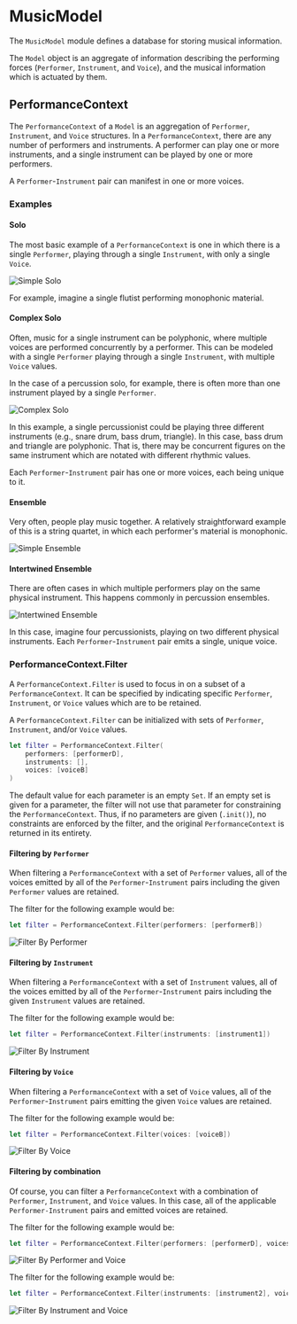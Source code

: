 # MusicModel

The `MusicModel` module defines a database for storing musical information.

The `Model` object is an aggregate of information describing the performing forces (`Performer`, `Instrument`, and `Voice`), and the musical information which is actuated by them.

## PerformanceContext

The `PerformanceContext` of a `Model` is an aggregation of `Performer`, `Instrument`, and `Voice` structures. In a `PerformanceContext`, there are any number of performers and instruments. A performer can play one or more instruments, and a single instrument can be played by one or more performers. 

A `Performer`-`Instrument` pair can manifest in one or more voices.

### Examples

#### Solo

The most basic example of a `PerformanceContext` is one in which there is a single `Performer`, playing through a single `Instrument`, with only a single `Voice`.

![Simple Solo](Documentation/SimpleSoloExample.png "Simple Solo")

For example, imagine a single flutist performing monophonic material.

#### Complex Solo

Often, music for a single instrument can be polyphonic, where multiple voices are performed concurrently by a performer. This can be modeled with a single `Performer` playing through a single `Instrument`, with multiple `Voice` values.

In the case of a percussion solo, for example, there is often more than one instrument played by a single `Performer`.

![Complex Solo](Documentation/ComplexSoloExample.png "Complex Solo")

In this example, a single percussionist could be playing three different instruments (e.g., snare drum, bass drum, triangle). In this case, bass drum and triangle are polyphonic. That is, there may be concurrent figures on the same instrument which are notated with different rhythmic values.

Each `Performer`-`Instrument` pair has one or more voices, each being unique to it.

#### Ensemble

Very often, people play music together. A relatively straightforward example of this is a string quartet, in which each performer's material is monophonic.

![Simple Ensemble](Documentation/SimpleEnsembleExample.png "Simple Ensemble")

#### Intertwined Ensemble

There are often cases in which multiple performers play on the same physical instrument. This happens commonly in percussion ensembles.

![Intertwined Ensemble](Documentation/IntertwinedEnsembleExample.png "Intertwined Ensemble")

In this case, imagine four percussionists, playing on two different physical instruments. Each `Performer`-`Instrument` pair emits a single, unique voice.

### PerformanceContext.Filter

A `PerformanceContext.Filter` is used to focus in on a subset of a `PerformanceContext`. It can be specified by indicating specific `Performer`, `Instrument`, or `Voice` values which are to be retained.

A `PerformanceContext.Filter` can be initialized with sets of `Performer`, `Instrument`, and/or `Voice` values.

```Swift
let filter = PerformanceContext.Filter(
    performers: [performerD], 
    instruments: [], 
    voices: [voiceB]
)
```

The default value for each parameter is an empty `Set`. If an empty set is given for a parameter, the filter will not use that parameter for constraining the `PerformanceContext`. Thus, if no parameters are given (`.init()`), no constraints are enforced by the filter, and the original `PerformanceContext` is returned in its entirety.

#### Filtering by `Performer`

When filtering a `PerformanceContext` with a set of `Performer` values, all of the voices emitted by all of the `Performer`-`Instrument` pairs including the given `Performer` values are retained.

The filter for the following example would be:

```Swift
let filter = PerformanceContext.Filter(performers: [performerB])
```

![Filter By Performer](Documentation/FilterByPerformer.png "Filter By Performer")

#### Filtering by `Instrument`

When filtering a `PerformanceContext` with a set of `Instrument` values, all of the voices emitted by all of the `Performer`-`Instrument` pairs including the given `Instrument` values are retained.

The filter for the following example would be:

```Swift
let filter = PerformanceContext.Filter(instruments: [instrument1])
```

![Filter By Instrument](Documentation/FilterByInstrument.png "Filter By Instrument")

#### Filtering by `Voice`

When filtering a `PerformanceContext` with a set of `Voice` values, all of the `Performer`-`Instrument` pairs emitting the given `Voice` values are retained.

The filter for the following example would be:

```Swift
let filter = PerformanceContext.Filter(voices: [voiceB])
```

![Filter By Voice](Documentation/FilterByVoice.png "Filter By Voice")

#### Filtering by combination

Of course, you can filter a `PerformanceContext` with a combination of `Performer`, `Instrument`, and `Voice` values. In this case, all of the applicable `Performer-Instrument` pairs and emitted voices are retained.

The filter for the following example would be:

```Swift
let filter = PerformanceContext.Filter(performers: [performerD], voices: [voiceB])
```

![Filter By Performer and Voice](Documentation/FilterByPerformerAndVoice.png "Filter By Performer And Voice")

The filter for the following example would be:

```Swift
let filter = PerformanceContext.Filter(instruments: [instrument2], voices: [voiceB])
```

![Filter By Instrument and Voice](Documentation/FilterByInstrumentAndVoice.png "Filter By Instrument And Voice")
